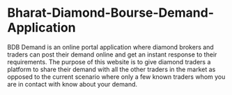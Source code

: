 # Bharat-Diamond-Bourse-Demand-Application
BDB Demand is an online portal application where diamond brokers and traders can post their demand online and get an instant response to their requirements. The purpose of this website is to give diamond traders a platform to share their demand with all the other traders in the market as opposed to the current scenario where only a few known traders whom you are in contact with know about your demand.
